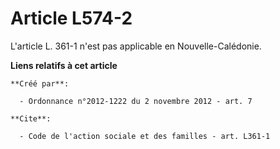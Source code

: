 # Article L574-2

L'article L. 361-1 n'est pas applicable en Nouvelle-Calédonie.

**Liens relatifs à cet article**

	**Créé par**:

	  - Ordonnance n°2012-1222 du 2 novembre 2012 - art. 7

	**Cite**:

	  - Code de l'action sociale et des familles - art. L361-1
